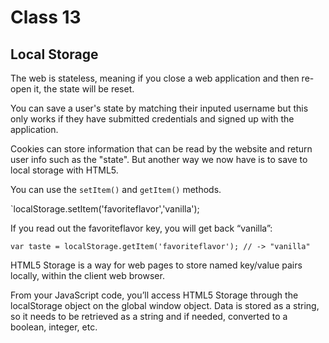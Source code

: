 # Class 13

## Local Storage 

The web is stateless, meaning if you close a web application and then re-open it, the state will be reset. 

You can save a user's state by matching their inputed username but this only works if they have submitted credentials and signed up with the application. 

Cookies can store information that can be read by the website and return user info such as the "state". But another way we now have is to save to local storage with HTML5. 

You can use the `setItem()` and `getItem()` methods. 

`localStorage.setItem('favoriteflavor','vanilla');

If you read out the favoriteflavor key, you will get back “vanilla”:

`var taste = localStorage.getItem('favoriteflavor');
// -> "vanilla"`

HTML5 Storage is a way for web pages to store named key/value pairs locally, within the client web browser.

From your JavaScript code, you’ll access HTML5 Storage through the localStorage object on the global window object. Data is stored as a string, so it needs to be retrieved as a string and if needed, converted to a boolean, integer, etc.